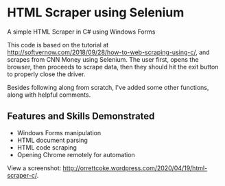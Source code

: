 # HTML Scraper using Selenium
A simple HTML Scraper in C# using Windows Forms

This code is based on the tutorial at http://softvernow.com/2018/09/28/how-to-web-scraping-using-c/, and scrapes from CNN Money using Selenium. The user first, opens the browser, then proceeds to scrape data, then they should hit the exit button to properly close the driver.

Besides following along from scratch, I've added some other functions, along with helpful comments.

<h2>Features and Skills Demonstrated</h2>

<ul><li>Windows Forms manipulation</li><li>HTML document parsing</li><li>HTML code scraping</li><li>Opening Chrome remotely for automation</li></ul>




View a screenshot: http://orrettcoke.wordpress.com/2020/04/19/html-scraper-c/.
